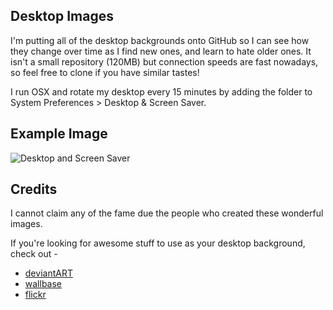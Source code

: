 ## Desktop Images

I'm putting all of the desktop backgrounds onto GitHub so I can see how
they change over time as I find new ones, and learn to hate older ones.
It isn't a small repository (120MB) but connection speeds are fast nowadays,
so feel free to clone if you have similar tastes!

I run OSX and rotate my desktop every 15 minutes by adding the folder to
System Preferences > Desktop & Screen Saver.

## Example Image

![Desktop and Screen Saver](https://github.com/nixgeek/desktops/master/install.png "Rotate Settings")     

## Credits

I cannot claim any of the fame due the people who created these wonderful images.

If you're looking for awesome stuff to use as your desktop background, check out -

  * [deviantART](http://deviantart.com/)
  * [wallbase](http://wallbase.cc/home)
  * [flickr](http://www.flickr.com/)
